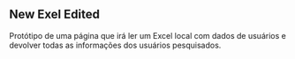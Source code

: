 ## New Exel Edited

Protótipo de uma página que irá ler um Excel local com dados de usuários e devolver todas as informações dos usuários pesquisados.
